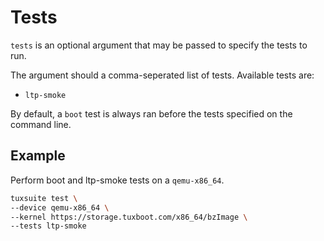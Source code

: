 # Tests

`tests` is an optional argument that may be passed to specify the tests to run.

The argument should a comma-seperated list of tests. Available tests are:

* `ltp-smoke`

By default, a `boot` test is always ran before the tests specified on the command line.

## Example

Perform boot and ltp-smoke tests on a `qemu-x86_64`.

```sh
tuxsuite test \
--device qemu-x86_64 \
--kernel https://storage.tuxboot.com/x86_64/bzImage \
--tests ltp-smoke
```

